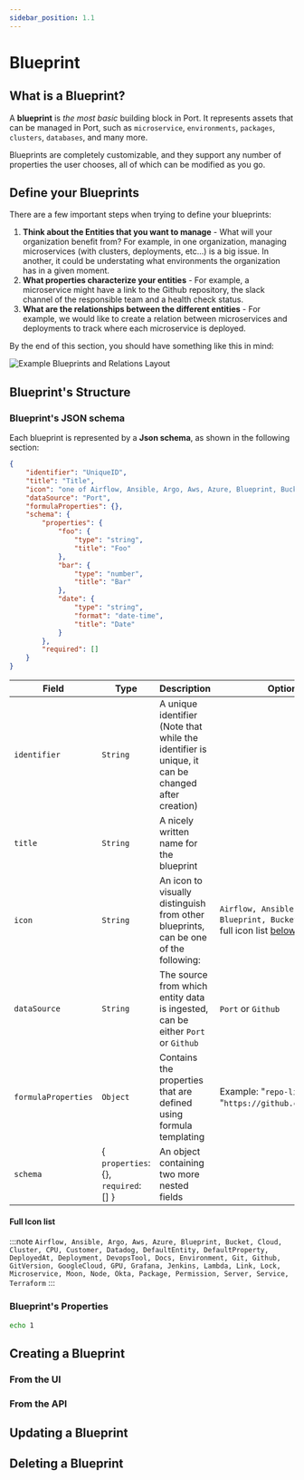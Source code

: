 ```yaml
---
sidebar_position: 1.1
---
```

# Blueprint

## What is a Blueprint?

A **blueprint** is *the most basic* building block in Port. It represents assets that can be managed in Port, such as `microservice`, `environments`, `packages`, `clusters`, `databases`, and many more. 

Blueprints are completely customizable, and they support any number of properties the user chooses, all of which can be modified as you go. 


## Define your Blueprints

There are a few important steps when trying to define your blueprints:

1. **Think about the Entities that you want to manage** - What will your organization benefit from? For example, in one organization, managing microservices (with clusters, deployments, etc...) is a big issue. In another, it could be understating what environments the organization has in a given moment.
2. **What properties characterize your entities** - For example, a microservice might have a link to the Github repository, the slack channel of the responsible team and a health check status.
3. **What are the relationships between the different entities** - For example, we would like to create a relation between microservices and deployments to track where each microservice is deployed.

By the end of this section, you should have something like this in mind:

![Example Blueprints and Relations Layout](../../../static/img/setup-your-port/self-service-portal/blueprints/exampleBlueprintsAndRelationsLayout.png)


## Blueprint's Structure

### Blueprint's JSON schema

Each blueprint is represented by a **Json schema**, as shown in the following section:

```json
{
    "identifier": "UniqueID",
    "title": "Title",
    "icon": "one of Airflow, Ansible, Argo, Aws, Azure, Blueprint, Bucket, Cloud, Cluster, CPU, Customer, Datadog, DefaultEntity, DefaultProperty, DeployedAt, Deployment, DevopsTool, Docs, Environment, Git, Github, GitVersion, GoogleCloud, GPU, Grafana, Jenkins, Lambda, Link, Lock, Microservice, Moon, Node, Okta, Package, Permission, Server, Service, Terraform",
    "dataSource": "Port",
    "formulaProperties": {},
    "schema": {
        "properties": {
            "foo": {
                "type": "string",
                "title": "Foo"
            },
            "bar": {
                "type": "number",
                "title": "Bar"
            },
            "date": {
                "type": "string",
                "format": "date-time",
                "title": "Date"
            }
        },
        "required": []
    }
}

```

| Field | Type | Description | Optional Values |
| ----------- | ----------- | ----- | ----- |
| `identifier` | `String` | A unique identifier (Note that while the identifier is unique, it can be changed after creation) |
| `title` | `String` | A nicely written name for the blueprint |
| `icon` | `String` | An icon to visually distinguish from other blueprints, can be one of the following:  | `Airflow, Ansible, Argo, Aws, Azure, Blueprint, Bucket, Cloud,...` See the full icon list [below.](#full-icon-list) |
| `dataSource` | `String` | The source from which entity data is ingested, can be either `Port` or `Github` | `Port` or `Github` | 
| `formulaProperties` | `Object` | Contains the properties that are defined using formula templating | Example: "`repo-link`": "`https://github.com/{{$identifier}}`"|
| `schema` | {     `properties`: {},     `required`: [] } | An object containing two more nested fields |


#### Full Icon list
:::note 
`Airflow, Ansible, Argo, Aws, Azure, Blueprint, Bucket, Cloud, Cluster, CPU, Customer, Datadog, DefaultEntity, DefaultProperty, DeployedAt, Deployment, DevopsTool, Docs, Environment, Git, Github, GitVersion, GoogleCloud, GPU, Grafana, Jenkins, Lambda, Link, Lock, Microservice, Moon, Node, Okta, Package, Permission, Server, Service, Terraform`
:::

### Blueprint's Properties

```bash live
echo 1

```


## Creating a Blueprint

### From the UI

### From the API


## Updating a Blueprint


## Deleting a Blueprint


